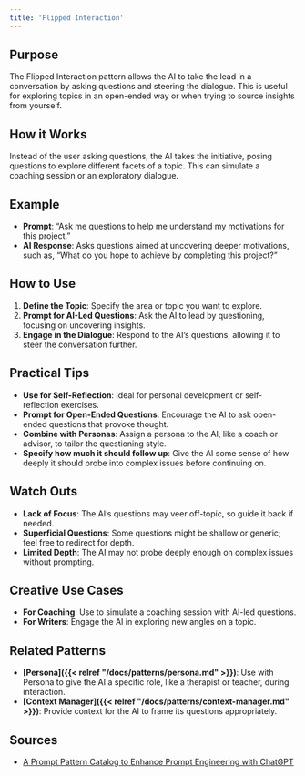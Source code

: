 ```yaml
---
title: 'Flipped Interaction'
---
```


## Purpose
The Flipped Interaction pattern allows the AI to take the lead in a conversation by asking questions and steering the dialogue. This is useful for exploring topics in an open-ended way or when trying to source insights from yourself.

## How it Works
Instead of the user asking questions, the AI takes the initiative, posing questions to explore different facets of a topic. This can simulate a coaching session or an exploratory dialogue.

## Example
- **Prompt**: “Ask me questions to help me understand my motivations for this project.”
- **AI Response**: Asks questions aimed at uncovering deeper motivations, such as, “What do you hope to achieve by completing this project?”

## How to Use
1. **Define the Topic**: Specify the area or topic you want to explore.
2. **Prompt for AI-Led Questions**: Ask the AI to lead by questioning, focusing on uncovering insights.
3. **Engage in the Dialogue**: Respond to the AI’s questions, allowing it to steer the conversation further.

## Practical Tips
- **Use for Self-Reflection**: Ideal for personal development or self-reflection exercises.
- **Prompt for Open-Ended Questions**: Encourage the AI to ask open-ended questions that provoke thought.
- **Combine with Personas**: Assign a persona to the AI, like a coach or advisor, to tailor the questioning style.
- **Specify how much it should follow up**: Give the AI some sense of how deeply it should probe into complex issues before continuing on.

## Watch Outs
- **Lack of Focus**: The AI’s questions may veer off-topic, so guide it back if needed.
- **Superficial Questions**: Some questions might be shallow or generic; feel free to redirect for depth.
- **Limited Depth**: The AI may not probe deeply enough on complex issues without prompting.

## Creative Use Cases
- **For Coaching**: Use to simulate a coaching session with AI-led questions.
- **For Writers**: Engage the AI in exploring new angles on a topic.

## Related Patterns
- **[Persona]({{< relref "/docs/patterns/persona.md" >}})**: Use with Persona to give the AI a specific role, like a therapist or teacher, during interaction.
- **[Context Manager]({{< relref "/docs/patterns/context-manager.md" >}})**: Provide context for the AI to frame its questions appropriately.

## Sources
- [A Prompt Pattern Catalog to Enhance Prompt Engineering with ChatGPT](https://arxiv.org/pdf/2302.11382)